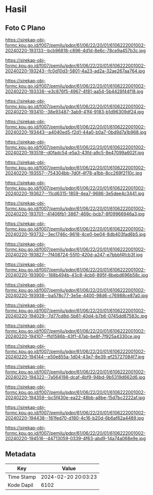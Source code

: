 # Hasil

## Foto C Plano

https://sirekap-obj-formc.kpu.go.id/f007/pemilu/pdpr/61/06/22/20/01/6106222001002-20240220-193133--bcb96818-c896-4d1d-8e6c-78ce9a457b3c.jpg

https://sirekap-obj-formc.kpu.go.id/f007/pemilu/pdpr/61/06/22/20/01/6106222001002-20240220-193243--fc0d10d3-5801-4a23-ad2a-32ae267aa764.jpg

https://sirekap-obj-formc.kpu.go.id/f007/pemilu/pdpr/61/06/22/20/01/6106222001002-20240220-193338--e3c876f5-4967-4f81-aa54-5b4428f44f18.jpg

https://sirekap-obj-formc.kpu.go.id/f007/pemilu/pdpr/61/06/22/20/01/6106222001002-20240220-193410--38e93487-3ab9-41f4-9183-b1d96309df24.jpg

https://sirekap-obj-formc.kpu.go.id/f007/pemilu/pdpr/61/06/22/20/01/6106222001002-20240220-193443--a4040ed5-f2d1-44a0-b0a7-0bd9d7a1b968.jpg

https://sirekap-obj-formc.kpu.go.id/f007/pemilu/pdpr/61/06/22/20/01/6106222001002-20240220-193519--d0fadc54-e5a3-43fd-a9c5-8e47099a602f.jpg

https://sirekap-obj-formc.kpu.go.id/f007/pemilu/pdpr/61/06/22/20/01/6106222001002-20240220-193557--754304bb-7d0f-4f78-a1bb-8cc269f2110c.jpg

https://sirekap-obj-formc.kpu.go.id/f007/pemilu/pdpr/61/06/22/20/01/6106222001002-20240220-193627--11cd6315-1859-4ea7-9686-3e5dee4c3441.jpg

https://sirekap-obj-formc.kpu.go.id/f007/pemilu/pdpr/61/06/22/20/01/6106222001002-20240220-193701--41406fb1-3867-469c-bcb7-8f09966946a3.jpg

https://sirekap-obj-formc.kpu.go.id/f007/pemilu/pdpr/61/06/22/20/01/6106222001002-20240220-193732--3ec1746c-9618-4ce0-be04-8db403fad6b5.jpg

https://sirekap-obj-formc.kpu.go.id/f007/pemilu/pdpr/61/06/22/20/01/6106222001002-20240220-193827--7f408724-55f0-420d-a247-e7bbbf4fcb3f.jpg

https://sirekap-obj-formc.kpu.go.id/f007/pemilu/pdpr/61/06/22/20/01/6106222001002-20240220-193900--188b494b-43c8-4cb6-895f-6bebd696b58c.jpg

https://sirekap-obj-formc.kpu.go.id/f007/pemilu/pdpr/61/06/22/20/01/6106222001002-20240220-193938--ba578c77-3e5e-4400-98d6-c76988ce87a0.jpg

https://sirekap-obj-formc.kpu.go.id/f007/pemilu/pdpr/61/06/22/20/01/6106222001002-20240220-194029--7d77cd8d-5b81-40d4-b7b6-0745dd87583c.jpg

https://sirekap-obj-formc.kpu.go.id/f007/pemilu/pdpr/61/06/22/20/01/6106222001002-20240220-194107--ffd1586b-43f1-47ab-be8f-7f925a4330ce.jpg

https://sirekap-obj-formc.kpu.go.id/f007/pemilu/pdpr/61/06/22/20/01/6106222001002-20240220-194144--e50e855a-1d04-43e7-8e39-ef25727084f7.jpg

https://sirekap-obj-formc.kpu.go.id/f007/pemilu/pdpr/61/06/22/20/01/6106222001002-20240220-194322--7a564198-dcaf-4bf9-94bd-9b5319d662d6.jpg

https://sirekap-obj-formc.kpu.go.id/f007/pemilu/pdpr/61/06/22/20/01/6106222001002-20240220-194359--bc5f430e-ea22-48bb-a8be-15d7bc2222af.jpg

https://sirekap-obj-formc.kpu.go.id/f007/pemilu/pdpr/61/06/22/20/01/6106222001002-20240220-194438--161fed70-d180-4c16-b20d-6b6af62a4489.jpg

https://sirekap-obj-formc.kpu.go.id/f007/pemilu/pdpr/61/06/22/20/01/6106222001002-20240220-194516--44713059-0339-4f63-abd9-14a74a068e9e.jpg


## Metadata

| Key        | Value               |
| ---------- | ------------------- |
| Time Stamp | 2024-02-20 20:03:23 |
| Kode Dapil | 6102                |



